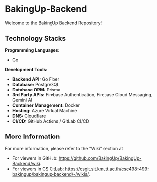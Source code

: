 # BakingUp-Backend

Welcome to the BakingUp Backend Repository!

## Technology Stacks
<b>Programming Languages:</b>
- Go

<b>Development Tools:</b>
- <b>Backend API:</b> Go Fiber
- <b>Database:</b> PostgreSQL
- <b>Database ORM:</b> Prisma
- <b>3rd Party APIs:</b> Firebase Authentication, Firebase Cloud Messaging, Gemini AI
- <b>Container Management:</b> Docker
- <b>Hosting:</b> Azure Virtual Machine
- <b>DNS:</b> Cloudflare
- <b>CI/CD:</b> GitHub Actions / GitLab CI/CD

## More Information
For more information, please refer to the "Wiki" section at 
- For viewers in GitHub: https://github.com/BakingUp/BakingUp-Backend/wiki.
- For viewers in CS GitLab: https://csgit.sit.kmutt.ac.th/csc498-499-bakingup/bakingup-backend/-/wikis/.
